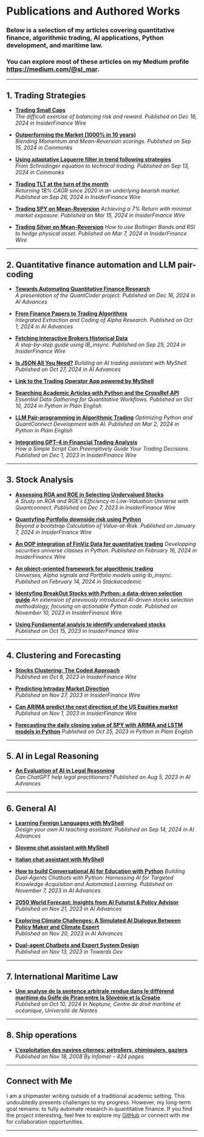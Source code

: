 # Publications and Authored Works

### Below is a selection of my articles covering **quantitative finance**, **algorithmic trading**, **AI applications**, **Python development**, and maritime law. 
### You can explore most of these articles on my Medium profile https://medium.com/@sl_mar.

---

## **1. Trading Strategies**

- [**Trading Small Caps**](https://medium.com/insiderfinance/trading-small-caps-6dc50edf10a8)  
  *The difficult exercise of balancing risk and reward. Published on Dec 16, 2024 in InsiderFinance Wire*

- [**Outperforming the Market (1000% in 10 years)**](https://medium.com/coinmonks/how-to-outperform-the-market-fe151b944c77)  
  *Blending Momentum and Mean-Reversion scorings. Published on Sep 15, 2024 in Coinmonks*

- [**Using adaptative Laguerre filter in trend following strategies**](https://medium.com/coinmonks/using-adaptative-laguerre-filter-in-trend-following-strategies-dd40caa78935?sk=894a8de7a1808a3be37a4ba379032a7a)  
  *From Schrodinger equation to technical trading. Published on Sep 13, 2024 in Coinmonks*

- [**Trading TLT at the turn of the month**](https://medium.com/insiderfinance/a-study-of-the-turn-of-month-effect-on-tlt-82e24468a5dd?sk=a1f1f1e00d11647e576d8e335cce10a2)  
  *Returning 18% CAGR since 2020 in an underlying bearish market. Published on Sep 26, 2024 in InsiderFinance Wire*

- [**Trading SPY on Mean-Reversion**](https://medium.com/insiderfinance/trading-spy-on-mean-reversion-30a6e805d8f3?sk=b195494c4f266764b310e720a7fc51b7) 
  *Achieving a 7% Return with minimal market exposure. Published on Mar 15, 2024 in InsiderFinance Wire*

- [**Trading Silver on Mean-Reversion**](https://medium.com/insiderfinance/an-empirical-investigation-into-silvers-mean-reverting-behavior-77f271c20307?sk=4b180a215545824950f3a4bf3252bceb)
  *How to use Bollinger Bands and RSI to hedge physical asset. Published on Mar 7, 2024 in InsiderFinance Wire*

---

## **2. Quantitative finance automation and LLM pair-coding**

- [**Towards Automating Quantitative Finance Research**](https://medium.com/ai-advances/towards-automating-quantitative-finance-research-c868a2a6477e)  
  *A presentation of the QuantCoder project. Published on Dec 16, 2024 in AI Advances*

- [**From Finance Papers to Trading Algorithms**](https://medium.com/ai-advances/from-finance-papers-to-trading-algorithms-an-automated-approach-ccd2180ee306)  
  *Integrated Extraction and Coding of Alpha Research. Published on Oct 1, 2024 in AI Advances*

- [**Fetching Interactive Brokers Historical Data**](https://medium.com/insiderfinance/fetching-interactive-brokers-historical-data-5c11d9d5d2f3)  
  *A step-by-step guide using IB_insync. Published on Sep 25, 2024 in InsiderFinance Wire*

- [**Is JSON All You Need?**](https://medium.com/ai-advances/is-json-all-you-need-8164882fd9ce) 
  *Building an AI trading assistant with MyShell. Published on Oct 27, 2024 in AI Advances*
  
- [**Link to the Trading Operator App powered by MyShell**](https://tinyurl.com/TradingOperator)

- [**Searching Academic Articles with Python and the CrossRef API**](https://medium.com/python-in-plain-english/searching-academic-articles-with-python-and-the-crossref-api-8dade94ed41b)  
  *Essential Data Gathering for Quantitative Workflows. Published on Oct 10, 2024 in Python in Plain English*

- [**LLM Pair-programming in Algorithmic Trading**](https://medium.com/python-in-plain-english/llm-pair-programming-in-algorithmic-trading-c56d6e709087) 
  *Optimizing Python and QuantConnect Development with AI. Published on Mar 2, 2024 in Python in Plain English*
  
- [**Integrating GPT-4 in Financial Trading Analysis**](https://medium.com/insiderfinance/integrating-gpt-4-in-financial-trading-analysis-a-python-example-a0ea0c9a4fb4)  
  *How a Simple Script Can Preemptively Guide Your Trading Decisions. Published on Dec 1, 2023 in InsiderFinance Wire*

---

## **3. Stock Analysis**

- [**Assessing ROA and ROE in Selecting Undervalued Stocks**](https://medium.com/insiderfinance/assessing-roa-and-roe-in-selecting-undervalued-stocks-cee518ccd25d)  
  *A Study on ROA and ROE’s Efficiency in Low-Valuation Universe with Quantconnect. Published on Dec 7, 2023 in InsiderFinance Wire*

- [**Quantyfing Portfolio downside risk using Python**](https://medium.com/insiderfinance/quantifying-portfolio-downside-risk-using-python-71a5d1d4435e)  
  *Beyond a bootstrap Calculation of Value-at-Risk. Published on January 7, 2024 in InsiderFinance Wire*

- [**An OOP integration of FinViz Data for quantitative trading**](https://medium.com/insiderfinance/an-oop-integration-of-finviz-data-for-quantitative-trading-0297d2a1fa5f?sk=8044d122c3723eff8045cba7bda480dd)
  *Developping securities universe classes in Python. Published on February 16, 2024 in InsiderFinance Wire*

- [**An object-oriented framework for algorithmic trading**](https://medium.com/stackademic/building-an-object-oriented-trading-bot-framework-c8756ba9d271?sk=5cfcdb2519596b0d0a6e1497c0717fde)  
  *Universes, Alpha signals and Portfolio models using ib_insync. Published on February 14, 2024 in Stackacademic*

- [**Identyfing BreakOut Stocks with Python: a data-driven selection guide**](https://medium.com/insiderfinance/identifying-breakout-stocks-with-python-a-data-driven-selection-guide-d8a3d1ba172e) 
  *An extension of previously introduced AI-driven stocks selection methodology, focusing on actionable Python code. Published on November 10, 2023 in InsiderFinance Wire*

- [**Using Fundamental analyis to identify undervalued stocks**](https://medium.com/insiderfinance/using-fundamental-analysis-to-identify-undervalued-stocks-86c360b6065f)  
  *Published on Oct 15, 2023 in InsiderFinance Wire*

---

## **4. Clustering and Forecasting**

- [**Stocks Clustering: The Coded Approach**](https://medium.com/insiderfinance/back-to-stocks-clustering-the-coded-approach-353e2f1cb943)  
  *Published on Oct 8, 2023 in InsiderFinance Wire*

- [**Predicting Intraday Market Direction**](https://medium.com/insiderfinance/predicting-intraday-market-direction-20c93ecc7fbc)  
  *Published on Nov 27, 2023 in InsiderFinance Wire*

- [**Can ARIMA predict the next direction of the US Equities market**](https://medium.com/insiderfinance/can-arima-predict-the-next-direction-of-the-us-equities-market-c1d1af7cbfe1) 
  *Published on Nov 1, 2023 in InsiderFinance Wire*
  
- [**Forecasting the daily closing value of SPY with ARIMA and LSTM models in Python**](https://medium.com/python-in-plain-english/forecasting-the-daily-closing-value-of-spy-with-python-0e8b21842568) 
  *Published on Oct 25, 2023 in Python in Plain English*

---

## **5. AI in Legal Reasoning**

- [**An Evaluation of AI in Legal Reasoning**](https://medium.com/ai-advances/an-evaluation-of-ai-in-legal-reasoning-836def52d4a)  
  *Can ChatGPT help legal practitioners? Published on Aug 5, 2023 in AI Advances*
  
---

## **6. General AI**

- [**Learning Foreign Languages with MyShell**](https://medium.com/ai-advances/learning-foreign-languages-with-myshell-80093af71b14)  
  *Design your own AI teaching assistant. Published on Sep 14, 2024 in AI Advances*

- [**Slovene chat assistant with MyShell**](https://tinyurl.com/KatjaSI)  

- [**Italian chat assistant with MyShell**](https://tinyurl.com/LuciaIT)
    
- [**How to build Conversational AI for Education with Python**](https://medium.com/ai-advances/how-to-build-conversational-ai-for-education-with-python-9cd392d582fd) 
  *Building Dual-Agents Chatbots with Python: Harnessing AI for Targeted Knowledge Acquisition and Automated Learning. Published on November 7, 2023 in AI Advances*

- [**2050 World Forecast: Insights from AI Futurist & Policy Advisor**](https://medium.com/@sl_mar/2050-world-forecast-insights-from-ai-futurist-policy-advisor-da1f6286e8ca)  
  *Published on Nov 21, 2023 in AI Advances*
  
- [**Exploring Climate Challenges: A Simulated AI Dialogue Between Policy Maker and Climate Expert**](https://medium.com/ai-advances/exploring-climate-challenges-a-simulated-ai-dialogue-between-policy-maker-and-climate-expert-2cbdb78ec833)  
  *Published on Nov 20, 2023 in AI Advances*

- [**Dual-agent Chatbots and Expert System Design**](https://medium.com/towardsdev/dual-agent-chatbots-and-expert-systems-design-25e2cba434e9?sk=c947ad4fb868d599988c8070a94ffb8e)  
  *Published on Nov 13, 2023 in Towards Dev*

---

## **7. International Maritime Law**
- [**Une analyse de la sentence arbitrale rendue dans le
différend maritime du Golfe de Piran entre la Slovénie
et la Croatie**](https://scanr.enseignementsup-recherche.gouv.fr/publications/halhal-04721151)  
  *Published on Oct 10, 2024*
  *In Neptune, Centre de droit maritime et océanique, Université de Nantes*

---

## **8. Ship operations**
- [**L'exploitation des navires citernes: pétroliers, chimiquiers, gaziers**](https://archive.org/details/lexploitationdes0000laig)  
  *Published on Nov 18, 2008*
  *By Infomer - 424 pages*

---

## **Connect with Me**
I am a shipmaster writing outside of a traditional academic setting. This undoubtedly presents challenges to my progress. However, my long-term goal remains: to fully automate research in quantitative finance. If you find the project interesting, feel free to explore my [GitHub](https://github.com/SL-Mar) or connect with me for collaboration opportunities.

---

